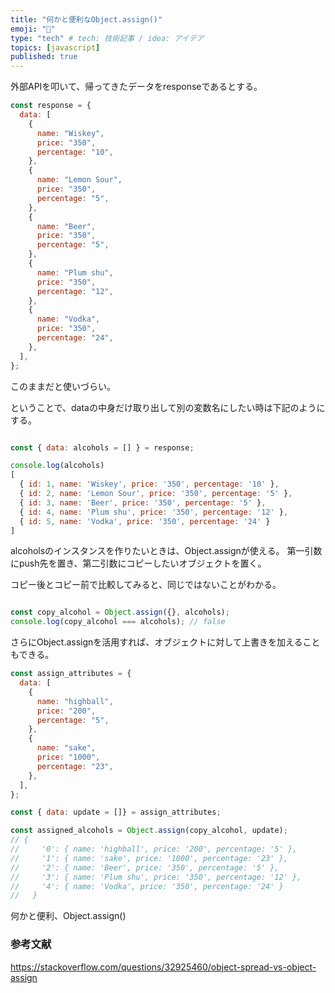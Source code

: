 ```yaml
---
title: "何かと便利なObject.assign()"
emoji: "🐙"
type: "tech" # tech: 技術記事 / idea: アイデア
topics: [javascript]
published: true
---
```


外部APIを叩いて、帰ってきたデータをresponseであるとする。

```js
const response = {
  data: [
    {
      name: "Wiskey",
      price: "350",
      percentage: "10",
    },
    {
      name: "Lemon Sour",
      price: "350",
      percentage: "5",
    },
    {
      name: "Beer",
      price: "350",
      percentage: "5",
    },
    {
      name: "Plum shu",
      price: "350",
      percentage: "12",
    },
    {
      name: "Vodka",
      price: "350",
      percentage: "24",
    },
  ],
};

```

このままだと使いづらい。

ということで、dataの中身だけ取り出して別の変数名にしたい時は下記のようにする。

```jsx

const { data: alcohols = [] } = response;

console.log(alcohols)
[
  { id: 1, name: 'Wiskey', price: '350', percentage: '10' },
  { id: 2, name: 'Lemon Sour', price: '350', percentage: '5' },
  { id: 3, name: 'Beer', price: '350', percentage: '5' },
  { id: 4, name: 'Plum shu', price: '350', percentage: '12' },
  { id: 5, name: 'Vodka', price: '350', percentage: '24' }
]

```

alcoholsのインスタンスを作りたいときは、Object.assignが使える。
第一引数にpush先を置き、第二引数にコピーしたいオブジェクトを置く。

コピー後とコピー前で比較してみると、同じではないことがわかる。

```js

const copy_alcohol = Object.assign({}, alcohols);
console.log(copy_alcohol === alcohols); // false

```

さらにObject.assignを活用すれば、オブジェクトに対して上書きを加えることもできる。

```js
const assign_attributes = {
  data: [
    {
      name: "highball",
      price: "200",
      percentage: "5",
    },
    {
      name: "sake",
      price: "1000",
      percentage: "23",
    },
  ],
};

const { data: update = []} = assign_attributes;

const assigned_alcohols = Object.assign(copy_alcohol, update);
// {
//     '0': { name: 'highball', price: '200', percentage: '5' },
//     '1': { name: 'sake', price: '1000', percentage: '23' },
//     '2': { name: 'Beer', price: '350', percentage: '5' },
//     '3': { name: 'Plum shu', price: '350', percentage: '12' },
//     '4': { name: 'Vodka', price: '350', percentage: '24' }
//   }
```

何かと便利、Object.assign()

### 参考文献
https://stackoverflow.com/questions/32925460/object-spread-vs-object-assign